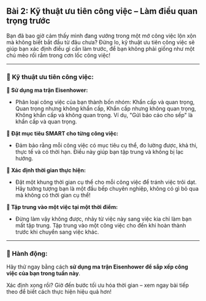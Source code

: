 ## Bài 2: Kỹ thuật ưu tiên công việc – Làm điều quan trọng trước  

Bạn đã bao giờ cảm thấy mình đang vướng trong một mớ công việc lộn xộn mà không biết bắt đầu từ đâu chưa? Đừng lo, kỹ thuật ưu tiên công việc sẽ giúp bạn xác định điều gì cần làm trước, để bạn không phải giống như một chú mèo rối rắm trong cơn lốc công việc!

---

### 📌 Kỹ thuật ưu tiên công việc:

**🔹 Sử dụng ma trận Eisenhower:**
- Phân loại công việc của bạn thành bốn nhóm: Khẩn cấp và quan trọng, Quan trọng nhưng không khẩn cấp, Khẩn cấp nhưng không quan trọng, Không khẩn cấp và không quan trọng. Ví dụ, "Gửi báo cáo cho sếp" là khẩn cấp và quan trọng.

**🔹 Đặt mục tiêu SMART cho từng công việc:**
- Đảm bảo rằng mỗi công việc có mục tiêu cụ thể, đo lường được, khả thi, thực tế và có thời hạn. Điều này giúp bạn tập trung và không bị lạc hướng.

**🔹 Xác định thời gian thực hiện:**
- Đặt một khung thời gian cụ thể cho mỗi công việc để tránh việc trôi dạt. Hãy tưởng tượng bạn là một đầu bếp chuyên nghiệp, không có gì bỏ qua mà không có thời gian cụ thể!

**🔹 Tập trung vào một việc tại một thời điểm:**
- Đừng làm vậy không được, nhảy từ việc này sang việc kia chỉ làm bạn mất tập trung. Tập trung vào một công việc cho đến khi hoàn thành trước khi chuyển sang việc khác.

---

### 🚀 Hành động:

Hãy thử ngay bằng cách **sử dụng ma trận Eisenhower để sắp xếp công việc của bạn trong tuần này**.

Xác định xong rồi? Giờ đến bước tối ưu hóa thời gian – xem ngay bài tiếp theo để biết cách thực hiện hiệu quả hơn!